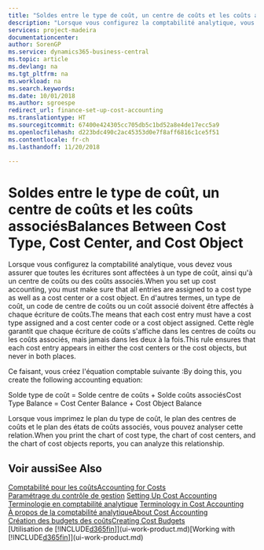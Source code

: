 ```yaml
---
title: "Soldes entre le type de coût, un centre de coûts et les coûts associés | Microsoft Docs"
description: "Lorsque vous configurez la comptabilité analytique, vous devez vous assurer que toutes les écritures sont affectées à un type de coût, ainsi qu'à un centre de coûts ou des coûts associés. En d'autres termes, un type de coût, un code de centre de coûts ou un coût associé doivent être affectés à chaque écriture de coûts. Cette règle garantit que chaque écriture de coûts s'affiche dans les centres de coûts ou les coûts associés, mais jamais dans les deux à la fois."
services: project-madeira
documentationcenter: 
author: SorenGP
ms.service: dynamics365-business-central
ms.topic: article
ms.devlang: na
ms.tgt_pltfrm: na
ms.workload: na
ms.search.keywords: 
ms.date: 10/01/2018
ms.author: sgroespe
redirect_url: finance-set-up-cost-accounting
ms.translationtype: HT
ms.sourcegitcommit: 67400e424305cc705db5c1bd52a8e4de17ecc5a9
ms.openlocfilehash: d223bdc490c2ac45353d0e7f8aff6816c1ce5f51
ms.contentlocale: fr-ch
ms.lasthandoff: 11/20/2018

---
```

# <a name="balances-between-cost-type-cost-center-and-cost-object"></a><span data-ttu-id="f6857-105">Soldes entre le type de coût, un centre de coûts et les coûts associés</span><span class="sxs-lookup"><span data-stu-id="f6857-105">Balances Between Cost Type, Cost Center, and Cost Object</span></span>
<span data-ttu-id="f6857-106">Lorsque vous configurez la comptabilité analytique, vous devez vous assurer que toutes les écritures sont affectées à un type de coût, ainsi qu'à un centre de coûts ou des coûts associés.</span><span class="sxs-lookup"><span data-stu-id="f6857-106">When you set up cost accounting, you must make sure that all entries are assigned to a cost type as well as a cost center or a cost object.</span></span> <span data-ttu-id="f6857-107">En d'autres termes, un type de coût, un code de centre de coûts ou un coût associé doivent être affectés à chaque écriture de coûts.</span><span class="sxs-lookup"><span data-stu-id="f6857-107">The means that each cost entry must have a cost type assigned and a cost center code or a cost object assigned.</span></span> <span data-ttu-id="f6857-108">Cette règle garantit que chaque écriture de coûts s'affiche dans les centres de coûts ou les coûts associés, mais jamais dans les deux à la fois.</span><span class="sxs-lookup"><span data-stu-id="f6857-108">This rule ensures that each cost entry appears in either the cost centers or the cost objects, but never in both places.</span></span>  

 <span data-ttu-id="f6857-109">Ce faisant, vous créez l'équation comptable suivante :</span><span class="sxs-lookup"><span data-stu-id="f6857-109">By doing this, you create the following accounting equation:</span></span>  

 <span data-ttu-id="f6857-110">Solde type de coût = Solde centre de coûts + Solde coûts associés</span><span class="sxs-lookup"><span data-stu-id="f6857-110">Cost Type Balance = Cost Center Balance + Cost Object Balance</span></span>  

 <span data-ttu-id="f6857-111">Lorsque vous imprimez le plan du type de coût, le plan des centres de coûts et le plan des états de coûts associés, vous pouvez analyser cette relation.</span><span class="sxs-lookup"><span data-stu-id="f6857-111">When you print the chart of cost type, the chart of cost centers, and the chart of cost objects reports, you can analyze this relationship.</span></span>  

## <a name="see-also"></a><span data-ttu-id="f6857-112">Voir aussi</span><span class="sxs-lookup"><span data-stu-id="f6857-112">See Also</span></span>  
[<span data-ttu-id="f6857-113">Comptabilité pour les coûts</span><span class="sxs-lookup"><span data-stu-id="f6857-113">Accounting for Costs</span></span>](finance-manage-cost-accounting.md)  
 <span data-ttu-id="f6857-114">[Paramétrage du contrôle de gestion](finance-set-up-cost-accounting.md) </span><span class="sxs-lookup"><span data-stu-id="f6857-114">[Setting Up Cost Accounting](finance-set-up-cost-accounting.md) </span></span>  
 <span data-ttu-id="f6857-115">[Terminologie en comptabilité analytique](finance-terminology-in-cost-accounting.md) </span><span class="sxs-lookup"><span data-stu-id="f6857-115">[Terminology in Cost Accounting](finance-terminology-in-cost-accounting.md) </span></span>  
 [<span data-ttu-id="f6857-116">À propos de la comptabilité analytique</span><span class="sxs-lookup"><span data-stu-id="f6857-116">About Cost Accounting</span></span>](finance-about-cost-accounting.md)  
 [<span data-ttu-id="f6857-117">Création des budgets des coûts</span><span class="sxs-lookup"><span data-stu-id="f6857-117">Creating Cost Budgets</span></span>](finance-create-cost-budgets.md)  
 <span data-ttu-id="f6857-118">[Utilisation de [!INCLUDE[d365fin](includes/d365fin_md.md)]](ui-work-product.md)</span><span class="sxs-lookup"><span data-stu-id="f6857-118">[Working with [!INCLUDE[d365fin](includes/d365fin_md.md)]](ui-work-product.md)</span></span>

